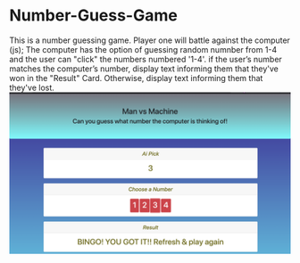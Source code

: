 # Number-Guess-Game
This is a number guessing game. Player one will battle against the computer (js); The computer has the option of guessing random numnber from 1-4 and the user can "click" the numbers numbered '1-4'. if the user’s number matches the computer’s number, display text informing them that they've won in the "Result" Card. Otherwise, display text informing them that they've lost. 
![](CSS/working.png)
